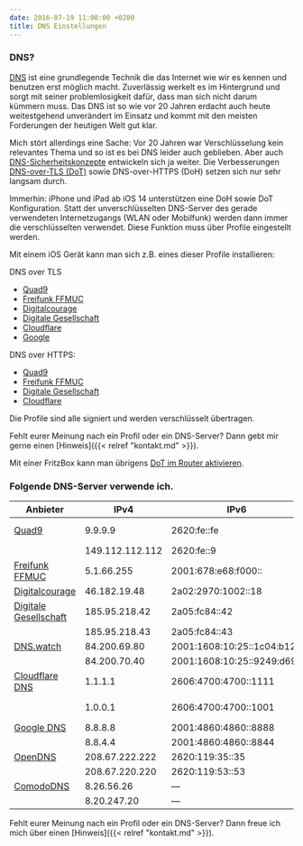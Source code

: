 ```yaml
---
date: 2016-07-19 11:00:00 +0200
title: DNS Einstellungen
---
```


### DNS?

[DNS](https://www.heise.de/tipps-tricks/Was-ist-ein-DNS-Server-4672536.html) ist eine grundlegende Technik die das Internet wie wir es kennen und benutzen erst möglich macht. Zuverlässig werkelt es im Hintergrund und sorgt mit seiner problemlosigkeit dafür, dass man sich nicht darum kümmern muss. Das DNS ist so wie vor 20 Jahren erdacht auch heute weitestgehend unverändert im Einsatz und kommt mit den meisten Forderungen der heutigen Welt gut klar.

Mich stört allerdings eine Sache: Vor 20 Jahren war Verschlüsselung kein relevantes Thema und so ist es bei DNS leider auch geblieben. Aber auch [DNS-Sicherheitskonzepte](https://www.ionos.de/digitalguide/server/sicherheit/dns-over-tls/) entwickeln sich ja weiter. Die Verbesserungen [DNS-over-TLS (DoT)](https://heise.de/-4864255) sowie DNS-over-HTTPS (DoH) setzen sich nur sehr langsam durch.

Immerhin: iPhone und iPad ab iOS 14 unterstützen eine DoH sowie DoT Konfiguration. Statt der unverschlüsselten DNS-Server des gerade verwendeten Internetzugangs (WLAN oder Mobilfunk) werden dann immer die verschlüsselten verwendet. Diese Funktion muss über Profile eingestellt werden.

Mit einem iOS Gerät kann man sich z.B. eines dieser Profile installieren:

DNS over TLS

* [Quad9](/dns-config/dot-quad9.mobileconfig)
* [Freifunk FFMUC](/dns-config/dot-ffmuc.mobileconfig)
* [Digitalcourage](/dns-config/dot-digitalcourage.mobileconfig)
* [Digitale Gesellschaft](/dns-config/dot-digitale-gesellschaft.mobileconfig)
* [Cloudflare](/dns-config/dot-cloudflare.mobileconfig)
* [Google](/dns-config/dot-google.mobileconfig)

DNS over HTTPS: 

* [Quad9](/dns-config/doh-quad9.mobileconfig)
* [Freifunk FFMUC](/dns-config/doh-ffmuc.mobileconfig)
* [Digitale Gesellschaft](/dns-config/doh-digitale-gesellschaft.mobileconfig)
* [Cloudflare](/dns-config/doh-cloudflare.mobileconfig)

Die Profile sind alle signiert und werden verschlüsselt übertragen.

Fehlt eurer Meinung nach ein Profil oder ein DNS-Server? Dann gebt mir gerne einen [Hinweis]({{< relref "kontakt.md" >}}).

Mit einer FritzBox kann man übrigens [DoT im Router aktivieren](https://www.heise.de/select/ct/2020/22/2024813071272720771).

### Folgende DNS-Server verwende ich.

|Anbieter|IPv4|IPv6|DNS over HTTPS|DNS over TLS|
|---|---|---|---|---|
|[Quad9](https://quad9.net/)|9.9.9.9|2620:fe::fe|https://dns.quad9.net/dns-query|dns.quad9.net|
||149.112.112.112|2620:fe::9|||
|[Freifunk FFMUC](https://ffmuc.net/)|5.1.66.255|2001:678:e68:f000::|https://doh.ffmuc.net/dns-query|dot.ffmuc.net|
|[Digitalcourage](https://digitalcourage.de/)|46.182.19.48|2a02:2970:1002::18||dns2.digitalcourage.de|
|[Digitale Gesellschaft](https://www.digitale-gesellschaft.ch/)|185.95.218.42|2a05:fc84::42|https://dns.digitale-gesellschaft.ch/dns-query|dns.digitale-gesellschaft.ch|
||185.95.218.43|2a05:fc84::43|||
|[DNS.watch](https://dns.watch/)|84.200.69.80|2001:1608:10:25::1c04:b12f|||
||84.200.70.40|2001:1608:10:25::9249:d69b|||
|[Cloudflare DNS](https://1.1.1.1/)|1.1.1.1|2606:4700:4700::1111|https://cloudflare-dns.com/dns-query|one.one.one.one|
||1.0.0.1|2606:4700:4700::1001||1dot1dot1dot1.cloudflare-dns.com|
|[Google DNS](https://developers.google.com/speed/public-dns/)|8.8.8.8|2001:4860:4860::8888|https://dns.google.com/query|dns.google|
||8.8.4.4|2001:4860:4860::8844|||
|[OpenDNS](https://www.opendns.com/setupguide/)|208.67.222.222|2620:119:35::35|||
||208.67.220.220|2620:119:53::53|||
|[ComodoDNS](https://www.comodo.com/secure-dns/)|8.26.56.26|&mdash;|||
||8.20.247.20|&mdash;|||

Fehlt eurer Meinung nach ein Profil oder ein DNS-Server? Dann freue ich mich über einen [Hinweis]({{< relref "kontakt.md" >}}).
